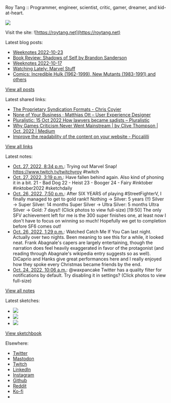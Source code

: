 Roy Tang :: Programmer, engineer, scientist, critic, gamer, dreamer, and kid-at-heart.

![](https://roytang.net/static/img/profile.jpg)

Visit the site: ![https://roytang.net](https://roytang.net)

Latest blog posts:

- [Weeknotes 2022-10-23](https://roytang.net/2022/10/weeknotes-10-23/)
- [Book Review: Shadows of Self by Brandon Sanderson](https://roytang.net/2022/10/shadows-of-self/)
- [Weeknotes 2022-10-17](https://roytang.net/2022/10/weeknotes-10-17/)
- [Watching Lately: Marvel Stuff](https://roytang.net/2022/10/watching-lately-marvel/)
- [Comics: Incredible Hulk (1962-1999), New Mutants (1983-1991) and others](https://roytang.net/2022/10/incredible-hulk-new-mutants/)

[View all posts](https://roytang.net/blog)

Latest shared links:

- [The Proprietary Syndication Formats - Chris Coyier](https://roytang.net/2022/10/408c74fdb3a142f0f698bae278a54a97/)
- [None of Your Business · Matthias Ott – User Experience Designer](https://roytang.net/2022/10/f3b8eb608b5e8cad7bfffd831868df20/)
- [Pluralistic: 15 Oct 2022 How lawyers became sadists – Pluralistic](https://roytang.net/2022/10/968f6f5a6eaf8938cce907ddcb654e79/)
- [Why Games Criticism Never Went Mainstream | by Clive Thompson | Oct, 2022 | Medium](https://roytang.net/2022/10/a179b950608b3e74159a5a28e7c1b316/)
- [Improve the readability of the content on your website - Piccalilli](https://roytang.net/2022/10/ecf31cd54996594df7a5c7c158d14a98/)

[View all links](https://roytang.net/links)

Latest notes:

- [Oct. 27, 2022, 8:34 p.m.](https://roytang.net/2022/10/1585610936563519493/): Trying out Marvel Snap! https://www.twitch.tv/twitchyroy #twitch
- [Oct. 27, 2022, 3:19 p.m.](https://roytang.net/2022/10/inktober2022_21_22_23_24/): Have fallen behind again. Also kind of phoning it in a bit. 21 - Bad Dog 22 - Heist 23 - Booger 24 - Fairy #inktober #inktober2022 #sketchdaily
- [Oct. 26, 2022, 7:50 p.m.](https://roytang.net/2022/10/1585237402192601089/): After SIX YEARS of playing #StreetFighterV, I finally managed to get to gold rank!! Nothing -&gt; Silver: 5 years (!!) Silver -&gt; Super Silver: 14 months Super Silver -&gt; Ultra Silver: 5 months Ultra Silver -&gt; Gold: 7 days!! (Click photos to view full-size) [19:50] The only SFV achievement left for me is the 300 super finishes one, at least now I don&#x27;t have to focus on winning so much! Hopefully we get to completion before SF6 comes out!
- [Oct. 26, 2022, 1:29 p.m.](https://roytang.net/2022/10/catch-me/): Watched Catch Me If You Can last night. Actually over two nights. Been meaning to see this for a while, it looked neat. Frank Abagnale&#x27;s capers are largely entertaining, though the narration does feel heavily exaggerated in favor of the protagonist (and reading through Abagnale&#x27;s wikipedia entry suggests so as well). DiCaprio and Hanks give great performances here and I really enjoyed how they spoke every Christmas became friends by the end.
- [Oct. 24, 2022, 10:06 a.m.](https://roytang.net/2022/10/1584365671600693248/): @waxpancake Twitter has a quality filter for notifications by default. Try disabling it in settings? (Click photos to view full-size)

[View all notes](https://roytang.net/notes)

Latest sketches:


- ![](https://roytang.net/media/cache/d1/98/d1983ac11af502bc06a54bd7908400f4.jpg)
- ![](https://roytang.net/media/cache/1e/d7/1ed73df24d5c49dd0300a196ba957fcd.jpg)
- ![](https://roytang.net/media/cache/73/97/73970218775668331d41d2a3df2b14b1.jpg)

[View sketchbook](https://roytang.net/albums/sketchbook)


Elsewhere:

- [Twitter](https://twitter.com/roytang)
- [Mastodon](https://indieweb.social/@roytang)
- [Twitch](https://twitch.tv/twitchyroy)
- [LinkedIn](https://www.linkedin.com/in/roytang)
- [Instagram](https://instagram.com/roytang0400)
- [Github](https://github.com/roytang)
- [Reddit](https://reddit.com/u/hungryroy)
- [Ko-fi](https://ko-fi.com/roytang)
- [](mailto:hello@roytang.net)